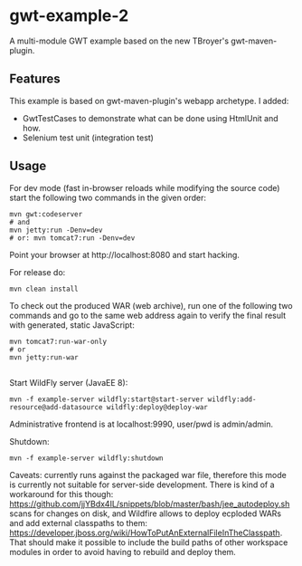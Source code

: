 # gwt-example-2

A multi-module GWT example based on the new TBroyer's gwt-maven-plugin.

## Features

This example is based on gwt-maven-plugin's webapp archetype. I added:

* GwtTestCases to demonstrate what can be done using HtmlUnit and how.
* Selenium test unit (integration test)

## Usage

For dev mode (fast in-browser reloads while modifying the source code)
start the following two commands in the given order:

```
mvn gwt:codeserver
# and
mvn jetty:run -Denv=dev
# or: mvn tomcat7:run -Denv=dev
```

Point your browser at http://localhost:8080 and start hacking.

For release do:

```
mvn clean install
```

To check out the produced WAR (web archive), run one of the following
two commands and go to the same web address again to verify the final
result with generated, static JavaScript:

```
mvn tomcat7:run-war-only
# or
mvn jetty:run-war
```

##

Start WildFly server (JavaEE 8):

```
mvn -f example-server wildfly:start@start-server wildfly:add-resource@add-datasource wildfly:deploy@deploy-war
```

Administrative frontend is at localhost:9990, user/pwd is admin/admin.

Shutdown:

```
mvn -f example-server wildfly:shutdown
```

Caveats: currently runs against the packaged war file, therefore this mode is currently not suitable for server-side
development. There is kind of a workaround for this though: https://github.com/jjYBdx4IL/snippets/blob/master/bash/jee_autodeploy.sh
scans for changes on disk, and
Wildfire allows to deploy ecploded WARs and add external classpaths to them:
https://developer.jboss.org/wiki/HowToPutAnExternalFileInTheClasspath. That should make it possible to include
the build paths of other workspace modules in order to avoid having to rebuild and deploy them.